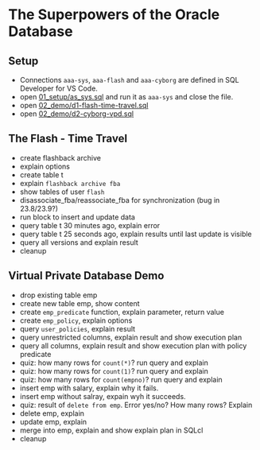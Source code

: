 # The Superpowers of the Oracle Database

## Setup

- Connections `aaa-sys`, `aaa-flash` and `aaa-cyborg` are defined in SQL Developer for VS Code.
- open [01_setup/as_sys.sql](01_setup/as_sys.sql) and run it as `aaa-sys` and close the file.
- open [02_demo/d1-flash-time-travel.sql](02_demo/d1-flash-time-travel.sql)
- open [02_demo/d2-cyborg-vpd.sql](02_demo/d2-cyborg-vpd.sql)

## The Flash - Time Travel

- create flashback archive
- explain options
- create table t
- explain `flashback archive fba`
- show tables of user `flash`
- disassociate_fba/reassociate_fba for synchronization (bug in 23.8/23.9?)
- run block to insert and update data
- query table t 30 minutes ago, explain error
- query table t 25 seconds ago, explain results until last update is visible
- query all versions and explain result
- cleanup

## Virtual Private Database Demo

- drop existing table emp
- create new table emp, show content
- create `emp_predicate` function, explain parameter, return value
- create `emp_policy`, explain options
- query `user_policies`, explain result
- query unrestricted columns, explain result and show execution plan
- query all columns, explain result and show execution plan with policy predicate
- quiz: how many rows for `count(*)`? run query and explain
- quiz: how many rows for `count(1)`? run query and explain
- quiz: how many rows for `count(empno)`? run query and explain
- insert emp with salary, explain why it fails.
- insert emp without salray, expain wyh it succeeds.
- quiz: result of `delete from emp`. Error yes/no? How many rows? Explain
- delete emp, explain
- update emp, explain
- merge into emp, explain and show explain plan in SQLcl
- cleanup
